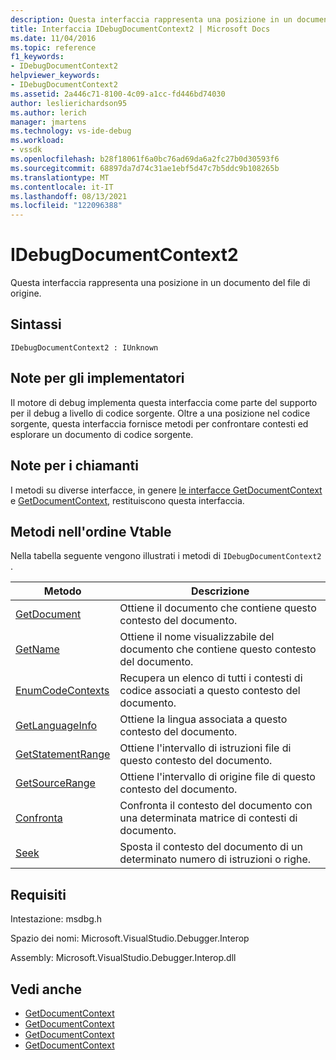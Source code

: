 ```yaml
---
description: Questa interfaccia rappresenta una posizione in un documento del file di origine.
title: Interfaccia IDebugDocumentContext2 | Microsoft Docs
ms.date: 11/04/2016
ms.topic: reference
f1_keywords:
- IDebugDocumentContext2
helpviewer_keywords:
- IDebugDocumentContext2
ms.assetid: 2a446c71-8100-4c09-a1cc-fd446bd74030
author: leslierichardson95
ms.author: lerich
manager: jmartens
ms.technology: vs-ide-debug
ms.workload:
- vssdk
ms.openlocfilehash: b28f18061f6a0bc76ad69da6a2fc27b0d30593f6
ms.sourcegitcommit: 68897da7d74c31ae1ebf5d47c7b5ddc9b108265b
ms.translationtype: MT
ms.contentlocale: it-IT
ms.lasthandoff: 08/13/2021
ms.locfileid: "122096388"
---
```

# <a name="idebugdocumentcontext2"></a>IDebugDocumentContext2
Questa interfaccia rappresenta una posizione in un documento del file di origine.

## <a name="syntax"></a>Sintassi

```
IDebugDocumentContext2 : IUnknown
```

## <a name="notes-for-implementers"></a>Note per gli implementatori
 Il motore di debug implementa questa interfaccia come parte del supporto per il debug a livello di codice sorgente. Oltre a una posizione nel codice sorgente, questa interfaccia fornisce metodi per confrontare contesti ed esplorare un documento di codice sorgente.

## <a name="notes-for-callers"></a>Note per i chiamanti
 I metodi su diverse interfacce, in genere [le interfacce GetDocumentContext](../../../extensibility/debugger/reference/idebugstackframe2-getdocumentcontext.md) e [GetDocumentContext,](../../../extensibility/debugger/reference/idebugcodecontext2-getdocumentcontext.md) restituiscono questa interfaccia.

## <a name="methods-in-vtable-order"></a>Metodi nell'ordine Vtable
 Nella tabella seguente vengono illustrati i metodi di `IDebugDocumentContext2` .

|Metodo|Descrizione|
|------------|-----------------|
|[GetDocument](../../../extensibility/debugger/reference/idebugdocumentcontext2-getdocument.md)|Ottiene il documento che contiene questo contesto del documento.|
|[GetName](../../../extensibility/debugger/reference/idebugdocumentcontext2-getname.md)|Ottiene il nome visualizzabile del documento che contiene questo contesto del documento.|
|[EnumCodeContexts](../../../extensibility/debugger/reference/idebugdocumentcontext2-enumcodecontexts.md)|Recupera un elenco di tutti i contesti di codice associati a questo contesto del documento.|
|[GetLanguageInfo](../../../extensibility/debugger/reference/idebugdocumentcontext2-getlanguageinfo.md)|Ottiene la lingua associata a questo contesto del documento.|
|[GetStatementRange](../../../extensibility/debugger/reference/idebugdocumentcontext2-getstatementrange.md)|Ottiene l'intervallo di istruzioni file di questo contesto del documento.|
|[GetSourceRange](../../../extensibility/debugger/reference/idebugdocumentcontext2-getsourcerange.md)|Ottiene l'intervallo di origine file di questo contesto del documento.|
|[Confronta](../../../extensibility/debugger/reference/idebugdocumentcontext2-compare.md)|Confronta il contesto del documento con una determinata matrice di contesti di documento.|
|[Seek](../../../extensibility/debugger/reference/idebugdocumentcontext2-seek.md)|Sposta il contesto del documento di un determinato numero di istruzioni o righe.|

## <a name="requirements"></a>Requisiti
 Intestazione: msdbg.h

 Spazio dei nomi: Microsoft.VisualStudio.Debugger.Interop

 Assembly: Microsoft.VisualStudio.Debugger.Interop.dll

## <a name="see-also"></a>Vedi anche
- [GetDocumentContext](../../../extensibility/debugger/reference/idebugcanstopevent2-getdocumentcontext.md)
- [GetDocumentContext](../../../extensibility/debugger/reference/idebugactivatedocumentevent2-getdocumentcontext.md)
- [GetDocumentContext](../../../extensibility/debugger/reference/idebugstackframe2-getdocumentcontext.md)
- [GetDocumentContext](../../../extensibility/debugger/reference/idebugcodecontext2-getdocumentcontext.md)
